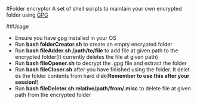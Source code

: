 #Folder encryptor
A set of shell scripts to maintain your own encrypted folder using [GPG](https://www.gnupg.org/)

##Usage
*  Ensure you have gpg installed in your OS
*  Run **bash folderCreator.sh** to create an empty encrypted folder
*  Run **bash fileAdder.sh /path/to/file** to add file at given path to the 
   encrypted folder(It currently deletes the file at given path)
*  Run **bash fileOpener.sh** to decrypt the .gpg file and extract the folder
*  Run **bash fileCloser.sh** after you have finished using the folder. It delet   es the folder contents from hard disk(**Remember to use this after your 
   session!**)
*  Run **bash fileDeleter.sh relative/path/from/.misc** to delete file at given    path from the encrypted folder  
